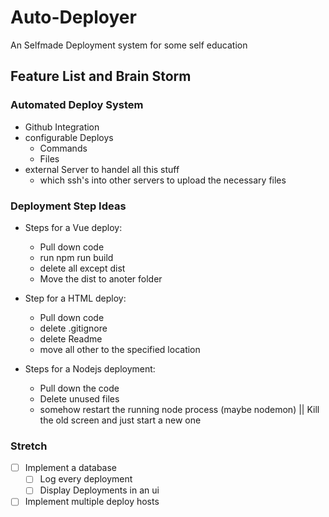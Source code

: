 # Auto-Deployer
An Selfmade Deployment system for some self education

## Feature List and Brain Storm

### Automated Deploy System
- Github Integration
- configurable Deploys
	- Commands
	- Files
- external Server to handel all this stuff
	- which ssh's into other servers to upload the necessary files

### Deployment Step Ideas
* Steps for a Vue deploy:
    - Pull down code
    - run npm run build
    - delete all except dist
    - Move the dist to anoter folder

* Step for a HTML deploy:
    - Pull down code
    - delete .gitignore 
    - delete Readme
    - move all other to the specified location

* Steps for a Nodejs deployment:
    - Pull down the code
    - Delete unused files
    - somehow restart the running node process (maybe nodemon) || Kill the old screen and just start a new one


### Stretch
* [ ] Implement a database
    * [ ] Log every deployment
    * [ ] Display Deployments in an ui
* [ ] Implement multiple deploy hosts
